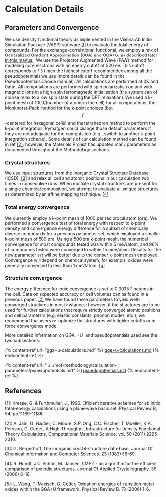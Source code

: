 # Calculation Details

## Parameters and Convergence

We use density functional theory as implemented in the Vienna Ab Initio Simulation Package (VASP) software [\[1\]](./#references) to evaluate the total energy of compounds. For the exchange-correlational functional, we employ a mix of Generalized Gradient Approximation (GGA) and GGA+_U_, as described [later in this manual](../thermodynamic-stability.md#gga-gga+u-mixing-corrections). We use the Projector Augmented Wave (PAW) method for modeling core electrons with an energy cutoff of 520 eV. This cutoff corresponds to 1.3 times the highest cutoff recommended among all the pseudopotentials we use (more details can be found in the Pseudopotentials Choice manual). All calculations are performed at 0K and 0atm. All computations are performed with spin polarization on and with magnetic ions in a high-spin ferromagnetic initialization (the system can of course relax to a low spin state during the DFT relaxation). We used a k-point mesh of 1000/(number of atoms in the cell) for all computations, the Monkhorst-Pack method for the k-point choices (but $$\Gamma$$-centered for hexagonal cells) and the tetrahedron method to perform the k-point integration. Pymatgen could change those default parameters if they are not adequate for the computation (e.g., switch to another k-point integration scheme). Some details of our calculation method can be found in ref [\[2\]](./#references); however, the Materials Project has updated many parameters as documented throughout the Methodology sections.

### Crystal structures

We use input structures from the Inorganic Crystal Structure Database (ICSD), [\[3\]](./#references) and relax all cell and atomic positions in our calculation two times in consecutive runs. When multiple crystal structures are present for a single chemical composition, we attempt to evaluate all unique structures as determined by an affine mapping technique. [\[4\]](./#references)

### Total energy convergence

We currently employ a k-point mesh of 1000 per reciprocal atom (pra). We performed a convergence test of total energy with respect to k-point density and convergence energy difference for a subset of chemically diverse compounds for a previous parameter set, which employed a smaller k-point mesh of 500 pra. Using a 500 pra k-point mesh, the numerical convergence for most compounds tested was within 5 meV/atom, and 96% of compounds tested were converged to within 15 meV/atom. Results for the new parameter set will be better due to the denser k-point mesh employed. Convergence will depend on chemical system; for example, oxides were generally converged to less than 1 meV/atom. [\[5\]](./#references)

### Structure convergence

The energy difference for ionic convergence is set to 0.0005 \* natoms in the cell. Data on expected accuracy on cell volumes can be found in a previous paper. [\[2\]](./#references) We have found these parameters to yield well-converged structures in most instances; however, if the structures are to be used for further calculations that require strictly converged atomic positions and cell parameters (e.g. elastic constants, phonon modes, etc.), we recommend that users re-optimize the structures with tighter cutoffs or in force convergence mode.



More detailed information on GGA_+U_ and pseudopotentials used see the two subsections:

{% content-ref url="gga+u-calculations.md" %}
[gga+u-calculations.md](gga+u-calculations.md)
{% endcontent-ref %}

{% content-ref url="../../mof-methodology/calculation-parameters/psuedopotentials.md" %}
[psuedopotentials.md](../../mof-methodology/calculation-parameters/psuedopotentials.md)
{% endcontent-ref %}

## References

\[1]: Kresse, G. & Furthmuller, J., 1996. Efficient iterative schemes for ab initio total-energy calculations using a plane-wave basis set. Physical Review B, 54, pp.11169-11186.

\[2]: A. Jain, G. Hautier, C. Moore, S.P. Ong, C.C. Fischer, T. Mueller, K.A. Persson, G. Ceder., A High-Throughput Infrastructure for Density Functional Theory Calculations, Computational Materials Science. vol. 50 (2011) 2295-2310.

\[3]: G. Bergerhoff, The inorganic crystal-structure data-base, Journal Of Chemical Information and Computer Sciences. 23 (1983) 66-69.

\[4]: R. Hundt, J.C. Schön, M. Jansen, CMPZ - an algorithm for the efficient comparison of periodic structures, Journal Of Applied Crystallography. 39 (2006) 6-16.

\[5]: L. Wang, T. Maxisch, G. Ceder, Oxidation energies of transition metal oxides within the GGA+U framework, Physical Review B. 73 (2006) 1-6.
